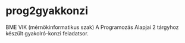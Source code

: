 # prog2gyakkonzi
BME VIK (mérnökinformatikus szak) A Programozás Alapjai 2 tárgyhoz készült gyakolró-konzi feladatsor.
